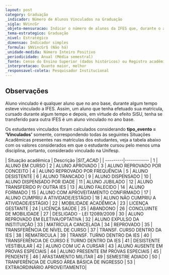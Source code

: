 ```yaml
---
layout: post
category: Graduação
_indicador: Número de Alunos Vinculados na Graduação
_sigla: NVincGr
_objeto-mensuracao: Indicar o número de alunos da IFES que, durante o ano base, estiveram vinculados aos cursos de graduação, nas modalidades presencial e a distância
_tema-estrategico: Graduação
_nivel: Estratégico
_dimensao: Indicador simples
_formula: $NVincGr$ (Não há)
_unidade-medida: Número Inteiro Positivo
_periodicidade: Anual (Média semestral)
_fonte: Censo do Ensino Superior (dados históricos) ou Registro acadêmico (dados atuais)
_interpretacao: Quanto maior, melhor
_responsavel-coleta: Pesquisador Institucional
---
```


## Observações

Aluno vinculado é qualquer aluno que no ano base, durante algum tempo esteve vinculado a IFES. Assim, um aluno que tenha efetuado sua matrícula, cursado durante algum tempo e depois, em virtude do efeito SiSU, tenha se transferido para outra IFES é um aluno vinculado no ano base.

Os estudantes vinculados foram calculados  considerando **tipo_evento = ‘Vinculados’** somente, correspondendo todas às seguintes Situações Acadêmicas presentes nas matrículas dos estudantes, veja a tabela abaixo com os valores considerados em que o estudante cursou pelo menos uma disciplina, portanto, considerado vinculado na Unifesp.




| Situação acadêmica 	| Descrição
|*SIT_ACAD* 			| 
| ---------|------------
| 1	 	| ALUNO EM CURSO
| 2	 	| ALUNO APROVADO
| 3	 	| ALUNO REPROVADO POR CONCEITO
| 4	 	| ALUNO REPROVADO POR FREQUÊNCIA
| 5	 	| ALUNO DESISTENTE
| 6	 	| ALUNO TRANCADO
| 9	 	| ALUNO DISPENSADO
| 10 	| ALUNO DISPENSADO POR IDADE
| 11 	| ALUNO JUBILADO
| 12 	| ALUNO TRANSFERIDO P/ OUTRA IES
| 13 	| ALUNO FALECIDO
| 14 	| ALUNO FORMADO
| 15 	| ALUNO COM APROVEITAMENTO CONFIRMADO
| 17 	| ALUNO CUMPRIU A ATIVIDADE/ESTÁGIO
| 18 	| ALUNO NÃO CUMPRIU A ATIVIDADE/ESTÁGIO
| 22 	| MOBILIDADE ACADÊMICA
| 23 	| LICENÇA GESTANTE
| 24 	| LICENÇA SAÚDE
| 25 	| ABANDONO
| 26 	| CONCLUINTE DE MOBILIDADE
| 27 	| DESLIGADO - LEI 12089/2009
| 30 	| ALUNO REPROVADO EM ELETIVA/OPTATIVA
| 32 	| ALUNO EXPULSO DA INSTITUIÇÃO
| 33 	| MATRÍCULA CANCELADA
| 34 	| REPROVADO
| 35 	| TRANSFERÊNCIA DE NÍVEL DE CURSO
| 37 	| TRANSF. CURSO DENTRO DA IES
| 38 	| REMATRICULA
| 39 	| TRANSF. TURNO DENTRO DA IES
| 40 	| TRANSFERÊNCIA DE CURSO E TURNO DENTRO DA IES
| 41 	| DESISTENTE VESTIBULAR
| 42 	| ALUNO COM UC A CURSAR
| 43 	| ALUNO AUSENTE EM PROVAS ESPECIAIS
| 44 	| ALUNO PRESENTE EM PROVAS ESPECIAIS
| 45 	| PENDENTE
| 46 	| AFASTAMENTO MILITAR
| 49 	| SEMESTRE ADIADO
| 50 	| TRANFERÊNCIA DE CURSO ÁREA BÁSICA DE INGRESSO
| 53 	| EXTRAORDINÁRIO APROVEITAMENTO| 	